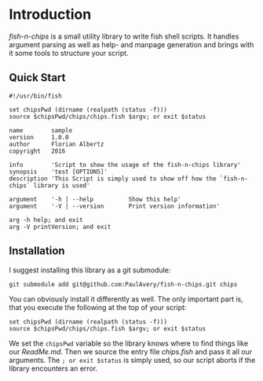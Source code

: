 # Introduction
*fish-n-chips* is a small utility library to write fish shell scripts.
It handles argument parsing as well as help- and manpage generation and brings with it some tools to structure your script.

## Quick Start
```fish
#!/usr/bin/fish

set chipsPwd (dirname (realpath (status -f)))
source $chipsPwd/chips/chips.fish $argv; or exit $status

name        sample
version     1.0.0
author      Florian Albertz
copyright   2016

info        'Script to show the usage of the fish-n-chips library'
synopsis    'test [OPTIONS]'
description 'This Script is simply used to show off how the `fish-n-chips` library is used'

argument    '-h | --help          Show this help'
argument    '-V | --version       Print version information'

arg -h help; and exit
arg -V printVersion; and exit
```

## Installation
I suggest installing this library as a git submodule:

```fish
git submodule add git@github.com:PaulAvery/fish-n-chips.git chips
```

You can obviously install it differently as well. The only important part is, that you execute the following at the top of your script:

```fish
set chipsPwd (dirname (realpath (status -f)))
source $chipsPwd/chips/chips.fish $argv; or exit $status
```

We set the `chipsPwd` variable so the library knows where to find things like our *ReadMe.md*. Then we source the entry file *chips.fish* and pass it all our arguments. The `; or exit $status` is simply used, so our script aborts if the library encounters an error.
